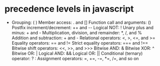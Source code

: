  # precedence levels in javascript 
  - Grouping: ( )
    Member access: . and []
    Function call and arguments: ()
    Postfix increment/decrement: ++ and --
    Logical NOT: !
    Unary plus and minus: + and -
    Multiplication, division, and remainder: *, /, and %
    Addition and subtraction: + and -
    Relational operators: <, >, <=, and >=
    Equality operators: == and !=
    Strict equality operators: === and !==
    Bitwise shift operators: <<, >>, and >>>
    Bitwise AND: &
    Bitwise XOR: ^
    Bitwise OR: |
    Logical AND: &&
    Logical OR: ||
    Conditional (ternary) operator: ? :
    Assignment operators: =, +=, -=, *=, /=, and so on
